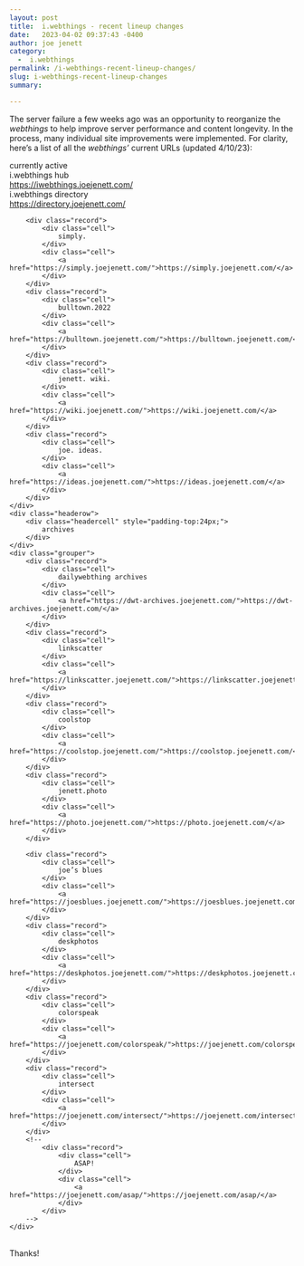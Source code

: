 ```yaml
---
layout: post
title:  i.webthings - recent lineup changes
date:   2023-04-02 09:37:43 -0400
author: joe jenett
category:
  -  i.webthings
permalink: /i-webthings-recent-lineup-changes/
slug: i-webthings-recent-lineup-changes
summary: 

---
```

<p>The server failure a few weeks ago was an opportunity to reorganize the <em>webthings</em> to help improve server performance and content longevity. In the process, many individual site improvements were implemented. For clarity, here’s a list of all the <em>webthings’</em> current URLs (updated 4/10/23):</p>
<div id="tabletop">
	<div class="headerow">
		<div class="headercell">
			currently active
		</div>
	</div>
	<div class="grouper">
		<div class="record">
			<div class="cell">
				i.webthings hub
			</div>
			<div class="cell">
				<a href="https://iwebthings.joejenett.com/">https://iwebthings.joejenett.com/</a>
			</div>
		</div>
		<div class="record">
			<div class="cell">
				i.webthings directory
			</div>
			<div class="cell">
				<a href="https://directory.joejenett.com/">https://directory.joejenett.com/</a>
			</div>
		</div>
		
		<div class="record">
			<div class="cell">
				simply.
			</div>
			<div class="cell">
				<a href="https://simply.joejenett.com/">https://simply.joejenett.com/</a>
			</div>
		</div>
		<div class="record">
			<div class="cell">
				bulltown.2022
			</div>
			<div class="cell">
				<a href="https://bulltown.joejenett.com/">https://bulltown.joejenett.com/</a>
			</div>
		</div>
		<div class="record">
			<div class="cell">
				jenett. wiki.
			</div>
			<div class="cell">
				<a href="https://wiki.joejenett.com/">https://wiki.joejenett.com/</a>
			</div>
		</div>
		<div class="record">
			<div class="cell">
				joe. ideas.
			</div>
			<div class="cell">
				<a href="https://ideas.joejenett.com/">https://ideas.joejenett.com/</a>
			</div>
		</div>
	</div>
	<div class="headerow">
		<div class="headercell" style="padding-top:24px;">
			archives
		</div>
	</div>
	<div class="grouper">
		<div class="record">
			<div class="cell">
				dailywebthing archives
			</div>
			<div class="cell">
				<a href="https://dwt-archives.joejenett.com/">https://dwt-archives.joejenett.com/</a>
			</div>
		</div>
		<div class="record">
			<div class="cell">
				linkscatter
			</div>
			<div class="cell">
				<a href="https://linkscatter.joejenett.com/">https://linkscatter.joejenett.com/</a>
			</div>
		</div>
		<div class="record">
			<div class="cell">
				coolstop
			</div>
			<div class="cell">
				<a href="https://coolstop.joejenett.com/">https://coolstop.joejenett.com/</a>
			</div>
		</div>
		<div class="record">
			<div class="cell">
				jenett.photo
			</div>
			<div class="cell">
				<a href="https://photo.joejenett.com/">https://photo.joejenett.com/</a>
			</div>
		</div>

		<div class="record">
			<div class="cell">
				joe’s blues
			</div>
			<div class="cell">
				<a href="https://joesblues.joejenett.com/">https://joesblues.joejenett.com/</a>
			</div>
		</div>
		<div class="record">
			<div class="cell">
				deskphotos
			</div>
			<div class="cell">
				<a href="https://deskphotos.joejenett.com/">https://deskphotos.joejenett.com/</a>
			</div>
		</div>
		<div class="record">
			<div class="cell">
				colorspeak
			</div>
			<div class="cell">
				<a href="https://joejenett.com/colorspeak/">https://joejenett.com/colorspeak/</a>
			</div>
		</div>
		<div class="record">
			<div class="cell">
				intersect
			</div>
			<div class="cell">
				<a href="https://joejenett.com/intersect/">https://joejenett.com/intersect/</a>
			</div>
		</div>
		<!--
			<div class="record">
				<div class="cell">
					ASAP!
				</div>
				<div class="cell">
					<a href="https://joejenett.com/asap/">https://joejenett.com/asap/</a>
				</div>
			</div>
		-->
	</div>
</div>

<p><br>Thanks!</p>





<a style="display:none;" href="https://brid.gy/publish/mastodon"><small>(cross-posted to mastodon)</small></a>